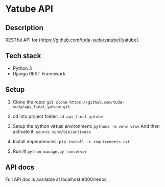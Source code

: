 # Yatube API

## Description
RESTful API for (https://github.com/tuda-suda/yatube)[yatube].

## Tech stack
- Python 3
- Django REST Framework

## Setup
1. Clone the repo:
`git clone https://github.com/tuda-suda/api_final_yatube.git`

2. cd into project folder:
`cd api_final_yatube`

3. Setup the python virtual environment:
`python3 -m venv venv`
And then activate it:
`source venv/bin/activate`  

4. Install dependencies:
`pip install -r requirements.txt`

5. Run it!
`python manage.py runserver`

## API docs
Full API doc is available at localhost:8000/redoc
